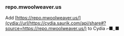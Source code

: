 ### repo.mwoolweaver.us



Add [https://repo.mwoolweaver.us/](cydia://url/https://cydia.saurik.com/api/share#?source=https://repo.mwoolweaver.us/) to Cydia ⌐■_■
